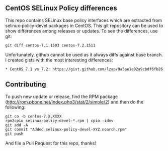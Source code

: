 CentOS SELinux Policy differences
---------------------------------

This repo contains SELinux base policy interfaces which are extracted from
selinux-policy-devel packages in CentOS. This git repository can be used to
show differences among releases or updates. To see the differences, use git:

    git diff centos-7.1.1503 centos-7.2.1511

Unfortunately, github cannot be used as it always diffs against base branch.
I created gists with the most interesting differences:

    * CentOS 7.1 vs 7.2: https://gist.github.com/lzap/9a3ae1e02a9cbdf6fb26

Contributing
------------

To push new update or release, find the RPM package
(http://rpm.pbone.net/index.php3/stat/2/simple/2) and then do the following:

    git co -b centos-7.X.XXXX
    rpm2cpio selinux-policy-devel-*.rpm | cpio -idmv
    git add -A
    git commit "Added selinux-policy-devel-XYZ.noarch.rpm"
    git push

And file a Pull Request for this repo, thanks!
